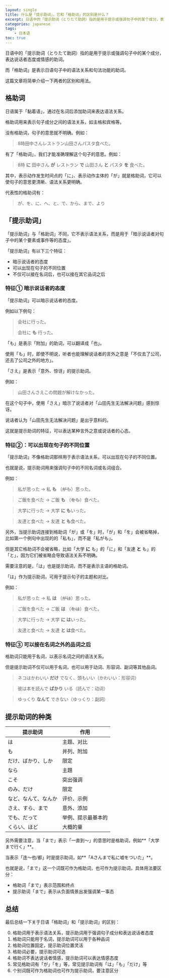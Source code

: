 ```yaml
---
layout: single
title: 什么是「提示助词」，它和「格助词」的区别是什么？
excerpt: 日语中的「提示助词（とりたて助詞）指的是用于提示或强调句子中的某个成分，表达说话者态度或情感的助词。 而「格助词」是表示日语句子中的语法关系和句法功能的助词。 
categories: japanese
tags:
    - 日本语
toc: true
---
```


日语中的「提示助词<span class='more'>（とりたて助詞）</span>指的是用于提示或强调句子中的某个成分，表达说话者态度或情感的助词。

而「格助词」是表示日语句子中的语法关系和句法功能的助词。

这篇文章将简单介绍一下两者的区别和用法。

## 格助词

日语属于「黏着语」，通过在名词后添加助词来表达语法关系。 

格助词用来表示句子成分之间的语法关系，如主格和宾格等。

没有格助词，句子的意思就不明确。例如：

> 8時田中さんレストラン山田さんパスタ食べた。

有了「格助词」，我们才能准确理解这个句子的意思。例如：

> 8時 **に** 田中さん **が** レストラン **で** 山田さん **と** パスタ **を** 食べた。

其中，表示动作发生时间点的「に」、表示动作主体的「が」就是格助词，它可以使句子的意思更清晰、语法关系更明确。

代表性的格助词有：

> が、を、に、へ、と、で、から、まで、より

## 「提示助词」

「提示助词」与「格助词」不同，它不表示语法关系，而是用于「暗示说话者对句子中的某个要素或事件等的态度」。

「提示助词」有以下三个特征：

- 暗示说话者的态度
- 可以出现在句子的不同位置
- 不仅可以接在名词后，也可以接在其它品词之后

### 特征①  暗示说话者的态度

「提示助词」可以暗示说话者的态度。

例如以下例句：

> 会社に行った。
>
> 会社に **も** 行った。

「も」是表示「附加」的助词，可以翻译成「也」。

使用「も」时，即使不明说，听者也能理解说话者的言外之意是「不仅去了公司，还去了公司之外的地方」。

「さえ」是表示「意外、惊讶」的提示助词。

例如：

> 山田さんさえこの問題が解けなかった。

在这个句子中，使用「さえ」暗示了说话者对「山田先生无法解决问题」感到惊讶。

说话者认为「山田先生无法解决问题」是出乎意料的。

这就是提示助词的特征，可以表达某种言外之意或说话者的心态。

### 特征②：可以出现在句子的不同位置

「提示助词」不像格助词那样用于表示语法关系，可以出现在句子的不同位置。

也就是说，提示助词用来强调句子中的不同名词或名词组合。

例如：

> 私が思った → 私 **も** <span class='more'>（~~がも~~）</span>思った。

> ご飯を食べた → ご飯 **も** <span class='more'>（~~をも~~）</span>食べた。

> 大学に行った → 大学 **に も**いった。

> 友達と食べた → 友達 **と も**食べた。

另外，当提示助词连接到格助词「が」或「を」时，「が」和「を」会被省略掉，比如第一个例句中出现的的「私も」，而不是「私がも」。

但是其它格助词不会被省略，比如「大学 **に** も」的「に」和「友達 **と** も」的「と」，因为它们被省略会导致语法关系不明确。

需要注意的是，「は」也是提示助词，而不是表示主语的格助词。

「は」作为提示助词，可用于提示句子的主题和对比。

例如：

> 私が思った → 私 **は** <span class='more'>（~~がは~~）</span>思った。

> ご飯を食べた → ご飯 **は** <span class='more'>（~~をは~~）</span>食べた。

> 大学に行った → 大学 **に は**いった。

> 友達と食べた → 友達 **と は**食べた。

### 特征③  可以接在名词之外的品词之后

格助词只能用于名词，以表示名词之间的语法关系。

但是提示助词不仅可以用于名词，也可以用于动词、形容词、副词等其他品词。

> ネコはかわいい **だけ** でなく、頭もいい<span class='more'>（かわいい：形容词）</span>

> 彼は本を読んで **ばかり** いる<span class='more'>（読んで：动词）</span>

> ゆっくり **なんて** できない<span class='more'>（ゆっくり：副詞）</span>

## 提示助词的种类

提示助词 | 作用
--- | ---
は | 主题、对比
も | 并列、附加
だけ、ばかり、しか | 限定
なら | 主題
こそ | 突出强调
のみ、だけ | 限定
など、なんて、なんか | 评价、示例
さえ、すら、まで | 意外、添加
でも、だって | 举例、提示最基本的
くらい、ほど | 大概的量

另外需要注意，当「まで」表示「一直到〜」的意思时是格助词，例如**「大学まで行く」**。

当表示「连〜也/都」时是提示助词，如**「Aさんまで私に嘘をついた」**。

也就是说，「まで」这一个词既可作为格助词，也可作为提示助词，具体用法要区分：

- 格助词「まで」表示范围和终点
- 提示助词「まで」表示从负面情景出发强调某一事态

## 总结

最后总结一下关于日语「格助词」和「提示助词」的区别：

0. 格助词用于表示语法关系，提示助词用于强调句子成分和表达说话者态度
0. 格助词只能用于名词，提示助词可以用于各种品词
0. 格助词位置固定，提示助词位置灵活
0. 格助词必要，提示助词可选
0. 格助词不表达说话者情感，提示助词可以表达情感态度
0. 常见格助词有「が」「を」等，常见提示助词有「は」「も」「だけ」等
0. 个别词既可作为格助词也可作为提示助词，要注意区分
